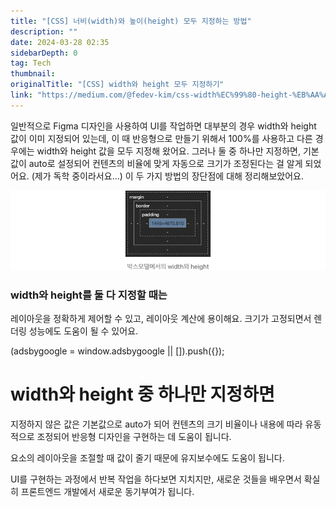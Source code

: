 ```yaml
---
title: "[CSS] 너비(width)와 높이(height) 모두 지정하는 방법"
description: ""
date: 2024-03-28 02:35
sidebarDepth: 0
tag: Tech
thumbnail: 
originalTitle: "[CSS] width와 height 모두 지정하기"
link: "https://medium.com/@fedev-kim/css-width%EC%99%80-height-%EB%AA%A8%EB%91%90-%EC%A7%80%EC%A0%95%ED%95%98%EA%B8%B0-66de7c16dd06"
---
```



일반적으로 Figma 디자인을 사용하여 UI를 작업하면 대부분의 경우 width와 height 값이 이미 지정되어 있는데, 이 때 반응형으로 만들기 위해서 100%를 사용하고 다른 경우에는 width와 height 값을 모두 지정해 왔어요. 그러나 둘 중 하나만 지정하면, 기본값이 auto로 설정되어 컨텐츠의 비율에 맞게 자동으로 크기가 조정된다는 걸 알게 되었어요. (제가 독학 중이라서요...) 이 두 가지 방법의 장단점에 대해 정리해보았어요.

![CSSwidthheight_0.png](./img/CSSwidthheight_0.png)

### width와 height를 둘 다 지정할 때는
레이아웃을 정확하게 제어할 수 있고, 레이아웃 계산에 용이해요. 크기가 고정되면서 렌더링 성능에도 도움이 될 수 있어요.

<!-- ui-log 수평형 -->
<ins class="adsbygoogle"
  style="display:block"
  data-ad-client="ca-pub-4877378276818686"
  data-ad-slot="9743150776"
  data-ad-format="auto"
  data-full-width-responsive="true"></ins>
<component is="script">
(adsbygoogle = window.adsbygoogle || []).push({});
</component>

# width와 height 중 하나만 지정하면

지정하지 않은 값은 기본값으로 auto가 되어 컨텐츠의 크기 비율이나 내용에 따라 유동적으로 조정되어 반응형 디자인을 구현하는 데 도움이 됩니다.

요소의 레이아웃을 조절할 때 값이 줄기 때문에 유지보수에도 도움이 됩니다.

UI를 구현하는 과정에서 반복 작업을 하다보면 지치지만, 새로운 것들을 배우면서 확실히 프론트엔드 개발에서 새로운 동기부여가 됩니다.